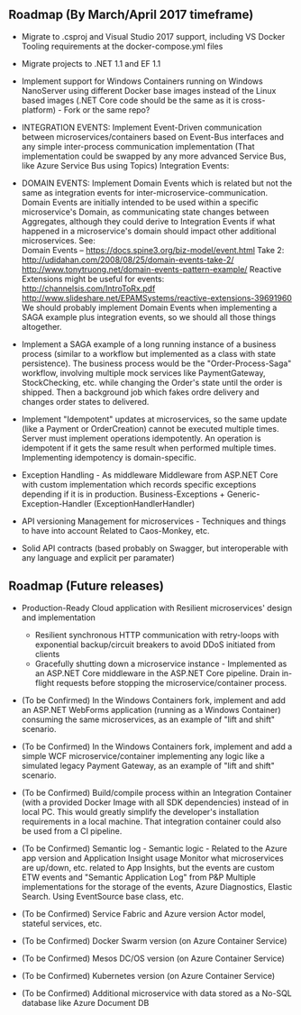 ## Roadmap (By March/April 2017 timeframe)

- Migrate to .csproj and Visual Studio 2017 support, including VS Docker Tooling requirements at the docker-compose.yml files

- Migrate projects to .NET 1.1 and EF 1.1 

- Implement support for Windows Containers running on Windows NanoServer using different Docker base images instead of the Linux based images (.NET Core code should be the same as it is cross-platform) - Fork or the same repo?

- INTEGRATION EVENTS: Implement Event-Driven communication between microservices/containers based on Event-Bus interfaces and any simple inter-process communication implementation (That implementation could be swapped by any more advanced Service Bus, like Azure Service Bus using Topics)
Integration Events: 

- DOMAIN EVENTS: Implement Domain Events which is related but not the same as integration events for inter-microservice-communication. Domain Events are initially intended to be used within a specific microservice's Domain, as communicating state changes between Aggregates, although they could derive to Integration Events if what happened in a microservice's domain should impact other additional microservices. See:    
Domain Events – https://docs.spine3.org/biz-model/event.html
Take 2: http://udidahan.com/2008/08/25/domain-events-take-2/ 
http://www.tonytruong.net/domain-events-pattern-example/
Reactive Extensions might be useful for events: 
http://channelsis.com/IntroToRx.pdf
http://www.slideshare.net/EPAMSystems/reactive-extensions-39691960
We should probably implement Domain Events when implementing a SAGA example plus integration events, so we should all those things altogether.

- Implement a SAGA example of a long running instance of a business process (similar to a workflow but implemented as a class with state persistence). The business process would be the "Order-Process-Saga" workflow, involving multiple mock services like PaymentGateway, StockChecking, etc. while changing the Order's state until the order is shipped. Then a background job which fakes ordre delivery and changes order states to delivered.  

- Implement "Idempotent" updates at microservices, so the same update (like a Payment or OrderCreation) cannot be executed multiple times. Server must implement operations idempotently. An operation is idempotent if it gets the same result when performed multiple times. Implementing idempotency is domain-specific. 

- Exception Handling - As middleware
Middleware from ASP.NET Core with custom implementation which records specific exceptions depending if it is in production.
Business-Exceptions + Generic-Exception-Handler (ExceptionHandlerHandler)

- API versioning Management for microservices - Techniques and things to have into account
Related to Caos-Monkey, etc.

- Solid API contracts (based probably on Swagger, but interoperable with any language and explicit per paramater)

## Roadmap (Future releases)

- Production-Ready Cloud application with Resilient microservices' design and implementation 
  - Resilient synchronous HTTP communication with retry-loops with exponential backup/circuit breakers to avoid DDoS initiated from clients
  - Gracefully shutting down a microservice instance - Implemented as an ASP.NET Core middleware in the ASP.NET Core pipeline. Drain in-flight requests before stopping the microservice/container process.

- (To be Confirmed) In the Windows Containers fork, implement and add an ASP.NET WebForms application (running as a Windows Container) consuming the same microservices, as an example of "lift and shift" scenario.

- (To be Confirmed) In the Windows Containers fork, implement and add a simple WCF microservice/container implementing any logic like a simulated legacy Payment Gateway, as an example of "lift and shift" scenario.

- (To be Confirmed) Build/compile process within an Integration Container (with a provided Docker Image with all SDK dependencies) instead of in local PC. This would greatly simplify the developer's installation requirements in a local machine. That integration container could also be used from a CI pipeline.

- (To be Confirmed) Semantic log - Semantic logic - Related to the Azure app version and Application Insight usage
Monitor what microservices are up/down, etc. related to App Insights, but the events are custom
ETW events and "Semantic Application Log" from P&P
Multiple implementations for the storage of the events, Azure Diagnostics, Elastic Search.
Using EventSource base class, etc.

- (To be Confirmed) Service Fabric and Azure version
Actor model, stateful services, etc.

- (To be Confirmed) Docker Swarm version (on Azure Container Service)
- (To be Confirmed) Mesos DC/OS version (on Azure Container Service)
- (To be Confirmed) Kubernetes version (on Azure Container Service)

- (To be Confirmed) Additional microservice with data stored as a No-SQL database like Azure Document DB
